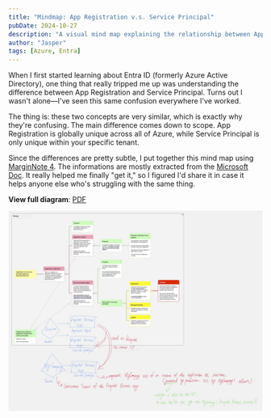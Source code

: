 ```yaml
---
title: "Mindmap: App Registration v.s. Service Principal"
pubDate: 2024-10-27
description: "A visual mind map explaining the relationship between App Registration and Service Principal in Microsoft Entra ID"
author: "Jasper"
tags: [Azure, Entra]
---
```


When I first started learning about Entra ID (formerly Azure Active Directory), one thing that really tripped me up was understanding the difference between App Registration and Service Principal. Turns out I wasn't alone—I've seen this same confusion everywhere I've worked.

The thing is: these two concepts are very similar, which is exactly why they're confusing. The main difference comes down to scope. App Registration is globally unique across all of Azure, while Service Principal is only unique within your specific tenant.

Since the differences are pretty subtle, I put together this mind map using [MarginNote 4](https://www.marginnote.com). The informations are mostly extracted from the [Microsoft Doc](https://learn.microsoft.com/en-us/entra/identity-platform/app-objects-and-service-principals). It really helped me finally "get it," so I figured I'd share it in case it helps anyone else who's struggling with the same thing.

**View full diagram**: [PDF](/app-registration-and-service-principal.assets/app-registration-and-service-principal.pdf)

![image-20250804155631293](./app-registration-and-service-principal.assets/image-20250804155631293.png)